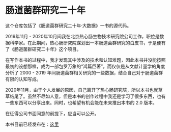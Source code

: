 # 肠道菌群研究二十年

这个仓库包括了《肠道菌群研究二十年·大数据》一书的源代码。

2019年11月 - 2020年10月间我在北京热心肠生物技术研究院公司工作，职位是数据科学家。在此期间，热心肠研究院谋划出一本肠道菌群研究的白皮书，于是便有了《肠道菌群研究二十年》这个项目。

在写作本书的过程中，我才发现其中涉及的技术和认知难题，因此本书并没能按照最初的设想那样，成为一部包罗万象的“鸿篇巨著”，而仅仅是从文献计量学的角度分析了 2000 - 2019 年间肠道菌群相关研究的一些数据，结合自己对于肠道菌群有限的认知写成。

2020年11月，由于个人发展的原因，自己离开了热心肠研究院，所以本书也就草草结尾了。虽然不尽如人意，但是本书的创作过程中我还是学习了很多东西，也有一些东西可以分享出来。同时，也希望有机会能在未来推出本书的 2.0 版本。

在征得公司书面同意的前提下，应当可以公开。

本书目前已经发布在：[这里](http://opendata.mr-gut.cn/gut-microbiome-20yrs/)

